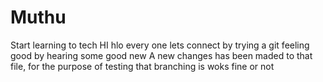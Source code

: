 # Muthu
Start learning to tech
HI hlo every one lets connect by trying a git
feeling good by hearing some good new
A new changes has been maded to that file, for the purpose of testing that branching is woks fine or not
